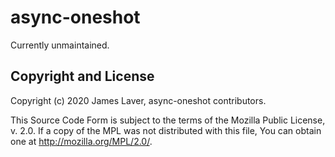 # async-oneshot

Currently unmaintained.

<!--
[![License](https://img.shields.io/crates/l/async-oneshot.svg)](https://github.com/irrustible/async-oneshot/blob/main/LICENSE)
[![Package](https://img.shields.io/crates/v/async-oneshot.svg)](https://crates.io/crates/async-oneshot)
[![Documentation](https://docs.rs/async-oneshot/badge.svg)](https://docs.rs/async-oneshot)

A fast, small, full-featured, async-aware oneshot channel.

Features:

* Blazing fast! See `Performance` section below.
* Tiny code, only one dependency and a lightning quick build.
* Complete `no_std` support (with `alloc` for `Arc`).
* Unique feature: sender may wait for a receiver to be waiting.

## Usage

```rust
#[test]
fn success_one_thread() {
    let (s,r) = oneshot::<bool>();
    assert_eq!((), s.send(true).unwrap());
    assert_eq!(Ok(true), future::block_on(r));
}
```

## Performance

async-oneshot comes with a benchmark suite which you can run with
`cargo bench`.

All benches are single-threaded and take double digit nanoseconds on
my machine. async benches use `futures_lite::future::block_on` as an
executor.

### Numbers from my machine

Here are benchmark numbers from my primary machine, a Ryzen 9 3900X
running alpine linux 3.12 that I attempted to peg at maximum cpu:

```
create_destroy          time:   [51.596 ns 51.710 ns 51.835 ns]
send/success            time:   [13.080 ns 13.237 ns 13.388 ns]
send/closed             time:   [25.304 ns 25.565 ns 25.839 ns]
try_recv/success        time:   [26.136 ns 26.246 ns 26.335 ns]
try_recv/empty          time:   [10.764 ns 11.161 ns 11.539 ns]
try_recv/closed         time:   [27.048 ns 27.159 ns 27.248 ns]
async.recv/success      time:   [30.532 ns 30.774 ns 31.011 ns]
async.recv/closed       time:   [28.112 ns 28.208 ns 28.287 ns]
async.wait/success      time:   [56.449 ns 56.603 ns 56.737 ns]
async.wait/closed       time:   [34.014 ns 34.154 ns 34.294 ns]
```

In short, we are very fast. Close to optimal, I think.

### Compared to other libraries

The oneshot channel in `futures` isn't very fast by comparison.

Tokio put up an excellent fight and made us work hard to improve. In
general I'd say we're slightly faster overall, but it's incredibly
tight.

## Note on safety

This crate uses UnsafeCell and manually synchronises with atomic
bitwise ops for performance. We believe it is correct, but we
would welcome more eyes on it.

# See Also

* [async-oneshot-local](https://github.com/irrustible/async-oneshot-local) (single threaded)
* [async-spsc](https://github.com/irrustible/async-spsc) (SPSC)
* [async-channel](https://github.com/stjepang/async-channel) (MPMC)

## Note on benchmarking

The benchmarks are synthetic and a bit of fun.

## Changelog

### v0.5.0

Breaking changes:

* Make `Sender.send()` only take a mut ref instead of move.

### v0.4.2

Improvements:

* Added some tests to cover repeated fix released in last version.
* Inline more aggressively for some nice benchmark boosts.

### v0.4.1

Fixes:

* Remove some overzealous `debug_assert`s that caused crashes in
  development in case of repeated waking. Thanks @nazar-pc!

Improvements:

* Better benchmarks, based on criterion.

### v0.4.0

Breaking changes:

* `Sender.wait()`'s function signature has changed to be a non-`async
  fn` returning an `impl Future`. This reduces binary size, runtime
  and possibly memory usage too. Thanks @zserik!

Fixes:

* Race condition where the sender closes in a narrow window during
  receiver poll and doesn't wake the Receiver. Thanks @zserik!

Improvements:

 * Static assertions. Thanks @zserik!

### v0.3.3

Improvements:

* Update `futures-micro` and improve the tests

### v0.3.2

Fixes:

* Segfault when dropping receiver. Caused by a typo, d'oh! Thanks @boardwalk!

### v0.3.1

Improvements:

* Remove redundant use of ManuallyDrop with UnsafeCell. Thanks @cynecx!

### v0.3.0

Improvements:

* Rewrote, benchmarked and optimised.

### v0.2.0

* First real release.

-->
## Copyright and License

Copyright (c) 2020 James Laver, async-oneshot contributors.

This Source Code Form is subject to the terms of the Mozilla Public
License, v. 2.0. If a copy of the MPL was not distributed with this
file, You can obtain one at http://mozilla.org/MPL/2.0/.
